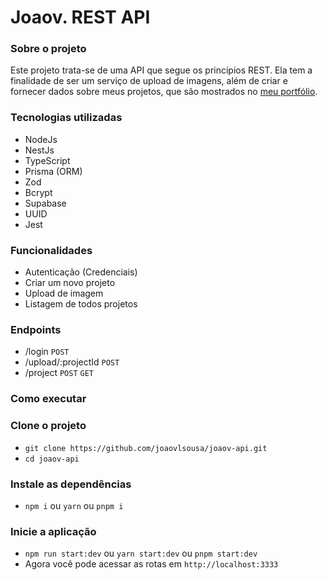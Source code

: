 # Joaov. REST API

### Sobre o projeto
<p>Este projeto trata-se de uma API que segue os princípios REST. Ela tem a finalidade de ser um serviço de upload de imagens, além de criar e fornecer dados sobre meus projetos, que são mostrados no <a href="https://joaov.vercel.app">meu portfólio</a>.</p>

### Tecnologias utilizadas
- NodeJs
- NestJs
- TypeScript
- Prisma (ORM)
- Zod
- Bcrypt
- Supabase
- UUID
- Jest

### Funcionalidades
- Autenticação (Credenciais)
- Criar um novo projeto
- Upload de imagem
- Listagem de todos projetos

### Endpoints
- /login `POST`
- /upload/:projectId `POST`
- /project `POST` `GET`

### Como executar

### Clone o projeto
- `git clone https://github.com/joaovlsousa/joaov-api.git`
- `cd joaov-api`

### Instale as dependências
- `npm i` ou `yarn` ou `pnpm i`

### Inicie a aplicação
- `npm run start:dev` ou `yarn start:dev` ou `pnpm start:dev`
- Agora você pode acessar as rotas em `http://localhost:3333`
